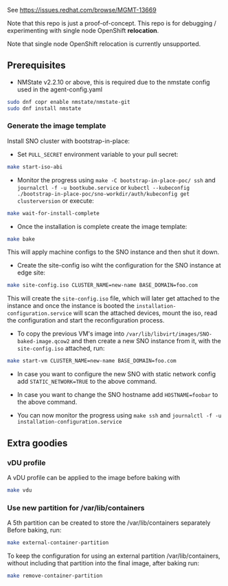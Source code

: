 See https://issues.redhat.com/browse/MGMT-13669

Note that this repo is just a proof-of-concept. This repo is for debugging / experimenting with
single node OpenShift **relocation**.

Note that single node OpenShift relocation is currently unsupported.

## Prerequisites

- NMState v2.2.10 or above, this is required due to the nmstate config used in the agent-config.yaml
```bash
sudo dnf copr enable nmstate/nmstate-git
sudo dnf install nmstate
```

### Generate the image template
Install SNO cluster with bootstrap-in-place:

- Set `PULL_SECRET` environment variable to your pull secret:
```bash
make start-iso-abi
```

- Monitor the progress using `make -C bootstrap-in-place-poc/ ssh` and `journalctl -f -u bootkube.service` or `kubectl --kubeconfig ./bootstrap-in-place-poc/sno-workdir/auth/kubeconfig get clusterversion`
or execute:
```bash
make wait-for-install-complete
```

- Once the installation is complete create the image template:
```bash
make bake
```

This will apply machine configs to the SNO instance and then shut it down.

- Create the site-config iso wiht the configuration for the SNO instance at edge site:
```bash
make site-config.iso CLUSTER_NAME=new-name BASE_DOMAIN=foo.com
```
This will create the `site-config.iso` file, which will later get attached to the instance and once the instance is booted the `installation-configuration.service` will scan the attached devices,
mount the iso, read the configuration and start the reconfiguration process.

- To copy the previous VM's image into `/var/lib/libvirt/images/SNO-baked-image.qcow2` and then create a new SNO instance from it, with the `site-config.iso` attached, run:

```bash
make start-vm CLUSTER_NAME=new-name BASE_DOMAIN=foo.com
```

- In case you want to configure the new SNO with static network config add `STATIC_NETWORK=TRUE` to the above command.
- In case you want to change the SNO hostname add `HOSTNAME=foobar` to the above command.

- You can now monitor the progress using `make ssh` and `journalctl -f -u installation-configuration.service`

## Extra goodies

### vDU profile
A vDU profile can be applied to the image before baking with
```bash
make vdu
```

### Use new partition for /var/lib/containers
A 5th partition can be created to store the /var/lib/containers separately
Before baking, run:
```bash
make external-container-partition
```

To keep the configuration for using an external partition /var/lib/containers, without including that partition into the final image, after baking run:
```bash
make remove-container-partition
```
